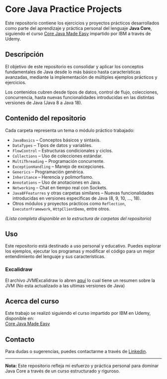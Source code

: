 # Core Java Practice Projects

Este repositorio contiene los ejercicios y proyectos prácticos desarrollados como parte del aprendizaje y práctica personal del lenguaje **Java Core**, siguiendo el curso [Core Java Made Easy](https://www.udemy.com/course/corejavamadeeasy/?couponCode=KEEPLEARNING) impartido por IBM a través de Udemy.

## Descripción

El objetivo de este repositorio es consolidar y aplicar los conceptos fundamentales de Java desde lo más básico hasta características avanzadas, mediante la implementación de múltiples ejemplos prácticos y ejercicios.

Los contenidos cubren desde tipos de datos, control de flujo, colecciones, concurrencia, hasta nuevas funcionalidades introducidas en las distintas versiones de Java (Java 8 a Java 18).

## Contenido del repositorio

Cada carpeta representa un tema o módulo práctico trabajado:

- `JavaBasics` – Conceptos básicos y sintaxis.
- `DataTypes` – Tipos de datos y variables.
- `FlowControl` – Estructuras condicionales y ciclos.
- `Collections` – Uso de colecciones estándar.
- `MultiThreading` – Programación concurrente.
- `ExceptionHandling` – Manejo de excepciones.
- `Generics` – Programación genérica.
- `Inheritance` – Herencia y polimorfismo.
- `Annotations` – Uso de anotaciones en Java.
- `Networking` – Chat en tiempo real con Sockets.
- `Java8FFeaturres` y otras carpetas similares – Nuevas funcionalidades introducidas en versiones específicas de Java (8, 9, 10, ..., 18).
- Otros módulos y proyectos prácticos como `Reflection`, `ExecutorFramework`, `HttpClientDemo`, entre otros.

*(Lista completa disponible en la estructura de carpetas del repositorio)*

## Uso

Este repositorio está destinado a uso personal y educativo. Puedes explorar los ejemplos, ejecutar los programas y modificar el código para un mejor entendimiento del lenguaje y sus características.
### Excalidraw

El archivo JVMExcalidraw lo abren [aquí](https://excalidraw.com/) lo cual tiene un resumen sobre la JVM (No esta actualizado a las ultimas versiones de Java)

## Acerca del curso

Este trabajo se realizó siguiendo el curso impartido por IBM en Udemy, disponible en:  
[Core Java Made Easy](https://www.udemy.com/course/corejavamadeeasy/?couponCode=KEEPLEARNING)

## Contacto

Para dudas o sugerencias, puedes contactarme a través de [Linkedin](https://www.linkedin.com/in/jose-gabriel-hernandez-512899251/).

---

**Nota:** Este repositorio refleja mi esfuerzo y práctica personal para dominar Java Core a través de un curso estructurado y riguroso.

